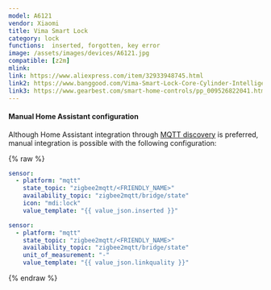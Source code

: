 ```yaml
---
model: A6121  
vendor: Xiaomi
title: Vima Smart Lock
category: lock
functions:  inserted, forgotten, key error
image: /assets/images/devices/A6121.jpg
compatible: [z2m]
mlink: 
link: https://www.aliexpress.com/item/32933948745.html
link2: https://www.banggood.com/Vima-Smart-Lock-Core-Cylinder-Intelligent-Securtiy-Door-Lock-128-Bit-Encryption-w-Keys-from-Xiaomi-Youpin-p-1328812.html
link3: https://www.gearbest.com/smart-home-controls/pp_009526822041.html
---
```



#### Manual Home Assistant configuration
Although Home Assistant integration through [MQTT discovery](https://www.zigbee2mqtt.io/integration/home_assistant) is preferred,
manual integration is possible with the following configuration:


{% raw %}
```yaml
sensor:
  - platform: "mqtt"
    state_topic: "zigbee2mqtt/<FRIENDLY_NAME>"
    availability_topic: "zigbee2mqtt/bridge/state"
    icon: "mdi:lock"
    value_template: "{{ value_json.inserted }}"

sensor:
  - platform: "mqtt"
    state_topic: "zigbee2mqtt/<FRIENDLY_NAME>"
    availability_topic: "zigbee2mqtt/bridge/state"
    unit_of_measurement: "-"
    value_template: "{{ value_json.linkquality }}"
```
{% endraw %}


